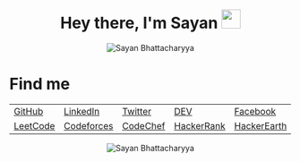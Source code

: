 
<h1 align="center"> Hey there, I'm Sayan <img src="https://raw.githubusercontent.com/MartinHeinz/MartinHeinz/master/wave.gif" width="34px"></h1>

<div align="center">
  <img src="https://github-readme-stats.vercel.app/api?username=Sayan3990&theme=chartreuse-dark&show_icons=true&hide_border=true" alt ="Sayan Bhattacharyya">
</div>
<h1>Find me</h1>
<table align="center">
  <tr>
    <td><a href="https://github.com/Sayan3990">GitHub</a></td>
    <td><a href="https://www.linkedin.com/in/sayan-bhattacharyya-aa44a61a4">LinkedIn</a></td>
    <td><a href="https://twitter.com/Sayan_Bhatta345">Twitter</a></td>
    <td><a href="https://dev.to/sayan3990">DEV</a></td>
    <td><a href="https://www.facebook.com/sayan.bhattacharyya.3990/">Facebook</a></td>
  </tr>
  <tr>
    <td><a href="https://leetcode.com/trust_me345">LeetCode</a></td>
    <td><a href="https://codeforces.com/profile/1905345">Codeforces</a></td>
    <td><a href="https://www.codechef.com/users/trust_me345">CodeChef</a></td>
    <td><a href="https://www.hackerrank.com/sayan_bhatta2017">HackerRank</a></td>
    <td><a href="http://www.hackerearth.com/@sayan.bhatta2017">HackerEarth</a></td>
  </tr> 
</table>
<div align="center">
  <img src="https://github-readme-stats.vercel.app/api/top-langs/?username=Sayan3990&hide_border=true&theme=chartreuse-dark&show_icons=true&" alt ="Sayan Bhattacharyya">
</div>
